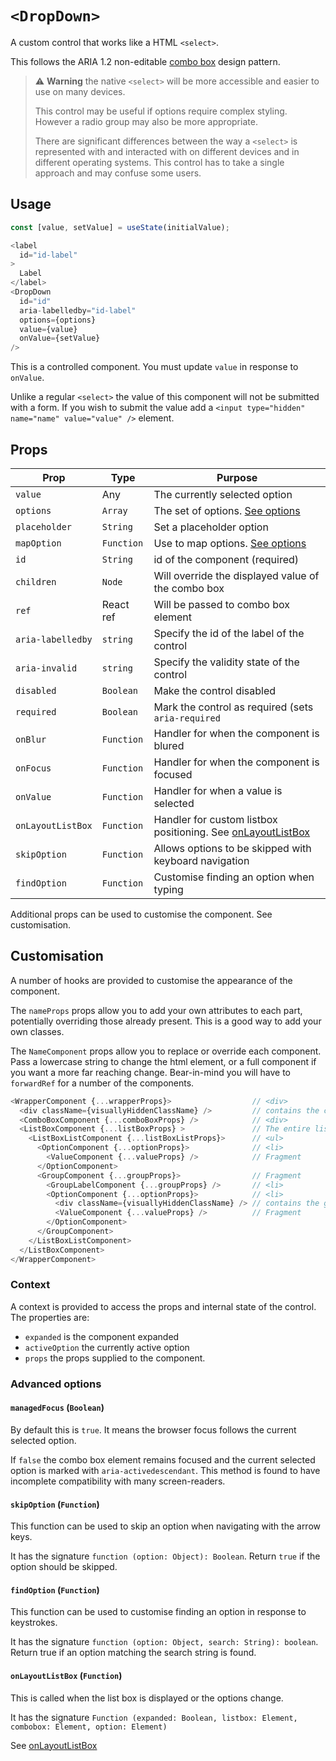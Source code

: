 # `<DropDown>`

A custom control that works like a HTML `<select>`.

This follows the ARIA 1.2 non-editable [combo box](https://w3c.github.io/aria-practices/#combobox)
design pattern.

> :warning: **Warning** the native `<select>` will be more accessible and easier to use on many devices.
>
> This control may be useful if options require complex styling.  However a radio group may also be more appropriate.
>
> There are significant differences between the way a `<select>` is represented with and interacted with
> on different devices and in different operating systems.  This control has to take a single approach and
> may confuse some users.

## Usage

```js
const [value, setValue] = useState(initialValue);

<label
  id="id-label"
>
  Label
</label>
<DropDown
  id="id"
  aria-labelledby="id-label"
  options={options}
  value={value}
  onValue={setValue}
/>
```

This is a controlled component.  You must update `value` in response to `onValue`.

Unlike a regular `<select>` the value of this component will not be submitted with a form.
If you wish to submit the value add a `<input type="hidden" name="name" value="value" />` element.

## Props

| Prop              | Type       | Purpose                                                          |
| ----              | ----       | ----                                                             |
| `value`           | Any        | The currently selected option                                    |
| `options`         | `Array`    | The set of options. [See options][1]                             |
| `placeholder`     | `String`   | Set a placeholder option                                         |
| `mapOption`       | `Function` | Use to map options. [See options][1]                             |
| `id`              | `String`   | id of the component (required)                                   |
| `children`        | `Node`     | Will override the displayed value of the combo box               |
| `ref`             | React ref  | Will be passed to combo box element                              |
| `aria-labelledby` | `string`   | Specify the id of the label of the control                       |
| `aria-invalid`    | `string`   | Specify the validity state of the control                        |
| `disabled`        | `Boolean`  | Make the control disabled                                        |
| `required`        | `Boolean`  | Mark the control as required (sets `aria-required`               |
| `onBlur`          | `Function` | Handler for when the component is blured                         |
| `onFocus`         | `Function` | Handler for when the component is focused                        |
| `onValue`         | `Function` | Handler for when a value is selected                             |
| `onLayoutListBox` | `Function` | Handler for custom listbox positioning. See [onLayoutListBox][2] |
| `skipOption`      | `Function` | Allows options to be skipped with keyboard navigation            |
| `findOption`      | `Function` | Customise finding an option when typing                          |

Additional props can be used to customise the component.  See customisation.

## Customisation

A number of hooks are provided to customise the appearance of the component.

The `nameProps` props allow you to add your own attributes to each part, potentially overriding those already present.
This is a good way to add your own classes.

The `NameComponent` props allow you to replace or override each component.  Pass a lowercase string to change
the html element, or a full component if you want a more far reaching change.  Bear-in-mind you will have to
`forwardRef` for a number of the components.

```js
<WrapperComponent {...wrapperProps}>                  // <div>
  <div className={visuallyHiddenClassName} />         // contains the current value for screen readers
  <ComboBoxComponent {...comboBoxProps} />            // <div>
  <ListBoxComponent {...listBoxProps} >               // The entire listbox implementation
    <ListBoxListComponent {...listBoxListProps}>      // <ul>
      <OptionComponent {...optionProps}>              // <li>
        <ValueComponent {...valueProps} />            // Fragment
      </OptionComponent>
      <GroupComponent {...groupProps}>                // Fragment
        <GroupLabelComponent {...groupProps} />       // <li>
        <OptionComponent {...optionProps}>            // <li>
          <div className={visuallyHiddenClassName} /> // contains the group name for screen readers
          <ValueComponent {...valueProps} />          // Fragment
        </OptionComponent>
      </GroupComponent>
    </ListBoxListComponent>
  </ListBoxComponent>
</WrapperComponent>
```

### Context

A context is provided to access the props and internal state of the control.  The properties are:

- `expanded` is the component expanded
- `activeOption` the currently active option
- `props` the props supplied to the component.

### Advanced options

#### `managedFocus` (`Boolean`)

By default this is `true`.  It means the browser focus follows the current selected option.

If `false` the combo box element remains focused and the current selected option is
marked with `aria-activedescendant`.  This method is found to have incomplete compatibility
with many screen-readers.

#### `skipOption` (`Function`)

This function can be used to skip an option when navigating with the arrow keys.

It has the signature `function (option: Object): Boolean`.  Return `true` if the option should be skipped.

#### `findOption` (`Function`)

This function can be used to customise finding an option in response to keystrokes.

It has the signature `function (option: Object, search: String): boolean`.
Return true if an option matching the search string is found.

#### `onLayoutListBox` (`Function`)

This is called when the list box is displayed or the options change.

It has the signature `Function (expanded: Boolean, listbox: Element, combobox: Element, option: Element)`

See [onLayoutListBox][2]

[1]: options.md
[2]: on_layout_list_box.md
